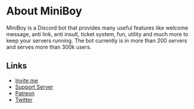 # About MiniBoy
MiniBoy is a Discord bot that provides many useful features like welcome message, anti link, anti insult, ticket system, fun, utility and much more to keep your servers running.
The bot currently is in more than 200 servers and serves more than 300k users.

## Links

* [Invite me](https://dsc.gg/miniboy)
* [Support Server](https://discord.gg/gG3DnUfj6E)
* [Patreon](https://www.patreon.com/MiniBoy)
* [Twitter](https://twitter.com/MiniBoy_Bot)
